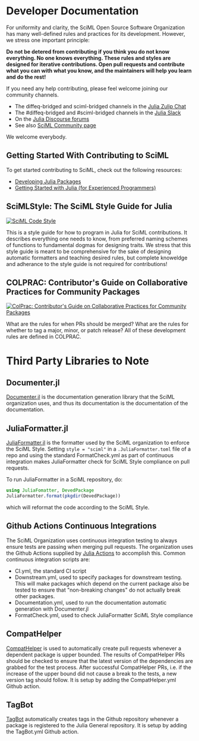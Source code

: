 # Developer Documentation

For uniformity and clarity, the SciML Open Source Software Organization has many
well-defined rules and practices for its development. However, we stress one
important principle:

**Do not be detered from contributing if you think you do not know everything. No
one knows everything. These rules and styles are designed for iterative contributions.
Open pull requests and contribute what you can with what you know, and the maintainers
will help you learn and do the rest!**

If you need any help contributing, please feel welcome joining our community channels.

- The diffeq-bridged and sciml-bridged channels in the [Julia Zulip Chat](https://julialang.zulipchat.com/)
- The #diffeq-bridged and #sciml-bridged channels in the [Julia Slack](https://julialang.org/slack/)
- On the [Julia Discourse forums](https://discourse.julialang.org)
- See also [SciML Community page](https://sciml.ai/community/)

We welcome everybody.

## Getting Started With Contributing to SciML

To get started contributing to SciML, check out the following resources:

- [Developing Julia Packages](https://www.youtube.com/watch?v=QVmU29rCjaA)
- [Getting Started with Julia (for Experienced Programmers)](https://www.youtube.com/watch?v=-lJK92bEKow)

## SciMLStyle: The SciML Style Guide for Julia 

[![SciML Code Style](https://img.shields.io/static/v1?label=code%20style&message=SciML&color=9558b2&labelColor=389826)](https://github.com/SciML/SciMLStyle)

This is a style guide for how to program in Julia for SciML contributions. It describes
everything one needs to know, from preferred naming schemes of functions to fundamental
dogmas for designing traits. We stress that this style guide is meant to be comprehensive
for the sake of designing automatic formatters and teaching desired rules, but complete
knoweldge and adherance to the style guide is not required for contributions!

## COLPRAC: Contributor's Guide on Collaborative Practices for Community Packages

[![ColPrac: Contributor's Guide on Collaborative Practices for Community Packages](https://img.shields.io/badge/ColPrac-Contributor's%20Guide-blueviolet)](https://github.com/SciML/ColPrac)

What are the rules for when PRs should be merged? What are the rules for whether to tag
a major, minor, or patch release? All of these development rules are defined in COLPRAC.

# Third Party Libraries to Note

## Documenter.jl

[Documenter.jl](https://github.com/JuliaDocs/Documenter.jl) is the documentation generation
library that the SciML organization uses, and thus its documentation is the documentation
of the documentation.

## JuliaFormatter.jl

[JuliaFormatter.jl](https://github.com/domluna/JuliaFormatter.jl) is the formatter used by the
SciML organization to enforce the SciML Style. Setting `style = "sciml"` in a `.JuliaFormatter.toml`
file of a repo and using the standard FormatCheck.yml as part of continuous integration makes
JuliaFormatter check for SciML Style compliance on pull requests.

To run JuliaFormatter in a SciML repository, do:

```julia
using JuliaFomatter, DevedPackage
JuliaFormatter.format(pkgdir(DevedPackage))
```

which will reformat the code according to the SciML Style.

## Github Actions Continuous Integrations

The SciML Organization uses continuous integration testing to always ensure tests are passing when merging
pull requests. The organization uses the Github Actions supplied by [Julia Actions](https://github.com/julia-actions)
to accomplish this. Common continuous integration scripts are:

- CI.yml, the standard CI script
- Downstream.yml, used to specify packages for downstream testing. This will make packages which depend on the current
  package also be tested to ensure that "non-breaking changes" do not actually break other packages.
- Documentation.yml, used to run the documentation automatic generation with Documenter.jl
- FormatCheck.yml, used to check JuliaFormatter SciML Style compliance

## CompatHelper

[CompatHelper](https://github.com/JuliaRegistries/CompatHelper.jl) is used to automatically create pull requests whenever
a dependent package is upper bounded. The results of CompatHelper PRs should be checked to ensure that the latest version
of the dependencies are grabbed for the test process. After successful CompatHelper PRs, i.e. if the increase of the upper
bound did not cause a break to the tests, a new version tag should follow. It is setup by adding the CompatHelper.yml Github action.

## TagBot

[TagBot](https://github.com/JuliaRegistries/TagBot) automatically creates tags in the Github repository whenever a package
is registered to the Julia General repository. It is setup by adding the TagBot.yml Github action.
